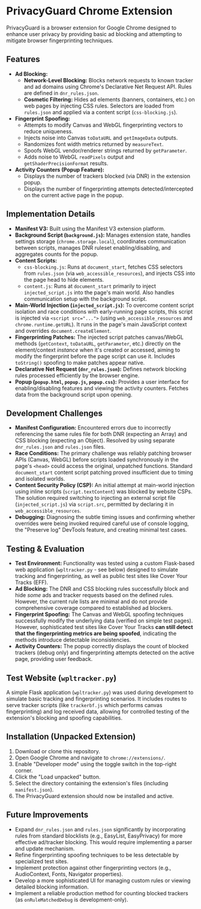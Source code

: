 # PrivacyGuard Chrome Extension

PrivacyGuard is a browser extension for Google Chrome designed to enhance user privacy by providing basic ad blocking and attempting to mitigate browser fingerprinting techniques.

## Features

* **Ad Blocking:**
    * **Network-Level Blocking:** Blocks network requests to known tracker and ad domains using Chrome's Declarative Net Request API. Rules are defined in `dnr_rules.json`.
    * **Cosmetic Filtering:** Hides ad elements (banners, containers, etc.) on web pages by injecting CSS rules. Selectors are loaded from `rules.json` and applied via a content script (`css-blocking.js`).
* **Fingerprint Spoofing:**
    * Attempts to modify Canvas and WebGL fingerprinting vectors to reduce uniqueness.
    * Injects noise into Canvas `toDataURL` and `getImageData` outputs.
    * Randomizes font width metrics returned by `measureText`.
    * Spoofs WebGL vendor/renderer strings returned by `getParameter`.
    * Adds noise to WebGL `readPixels` output and `getShaderPrecisionFormat` results.
* **Activity Counters (Popup Feature):**
    * Displays the number of trackers blocked (via DNR) in the extension popup.
    * Displays the number of fingerprinting attempts detected/intercepted on the current active page in the popup.

## Implementation Details

* **Manifest V3:** Built using the Manifest V3 extension platform.
* **Background Script (`background.js`):** Manages extension state, handles settings storage (`chrome.storage.local`), coordinates communication between scripts, manages DNR ruleset enabling/disabling, and aggregates counts for the popup.
* **Content Scripts:**
    * `css-blocking.js`: Runs at `document_start`, fetches CSS selectors from `rules.json` (via `web_accessible_resources`), and injects CSS into the page head to hide elements.
    * `content.js`: Runs at `document_start` primarily to inject `injected_script.js` into the page's main world. Also handles communication setup with the background script.
* **Main-World Injection (`injected_script.js`):** To overcome content script isolation and race conditions with early-running page scripts, this script is injected via `<script src="...">` (using `web_accessible_resources` and `chrome.runtime.getURL`). It runs in the page's main JavaScript context and overrides `document.createElement`.
* **Fingerprinting Patches:** The injected script patches canvas/WebGL methods (`getContext`, `toDataURL`, `getParameter`, etc.) directly on the element/context *instance* when it's created or accessed, aiming to modify the fingerprint before the page script can use it. Includes `toString()` spoofing to make patches appear native.
* **Declarative Net Request (`dnr_rules.json`):** Defines network blocking rules processed efficiently by the browser engine.
* **Popup (`popup.html`, `popup.js`, `popup.css`):** Provides a user interface for enabling/disabling features and viewing the activity counters. Fetches data from the background script upon opening.

## Development Challenges

* **Manifest Configuration:** Encountered errors due to incorrectly referencing the same rules file for both DNR (expecting an Array) and CSS blocking (expecting an Object). Resolved by using separate `dnr_rules.json` and `rules.json` files.
* **Race Conditions:** The primary challenge was reliably patching browser APIs (Canvas, WebGL) before scripts loaded synchronously in the page's `<head>` could access the original, unpatched functions. Standard `document_start` content script patching proved insufficient due to timing and isolated worlds.
* **Content Security Policy (CSP):** An initial attempt at main-world injection using inline scripts (`script.textContent`) was blocked by website CSPs. The solution required switching to injecting an external script file (`injected_script.js`) via `script.src`, permitted by declaring it in `web_accessible_resources`.
* **Debugging:** Diagnosing the subtle timing issues and confirming whether overrides were being invoked required careful use of console logging, the "Preserve log" DevTools feature, and creating minimal test cases.

## Testing & Evaluation

* **Test Environment:** Functionality was tested using a custom Flask-based web application (`wpltracker.py` - see below) designed to simulate tracking and fingerprinting, as well as public test sites like Cover Your Tracks (EFF).
* **Ad Blocking:** The DNR and CSS blocking rules successfully block and hide *some* ads and tracker requests based on the defined rules. However, the current rule lists are minimal and do not provide comprehensive coverage compared to established ad blockers.
* **Fingerprint Spoofing:** The Canvas and WebGL spoofing techniques successfully modify the underlying data (verified on simple test pages). However, sophisticated test sites like Cover Your Tracks **can still detect that the fingerprinting metrics are being spoofed**, indicating the methods introduce detectable inconsistencies.
* **Activity Counters:** The popup correctly displays the count of blocked trackers (debug only) and fingerprinting attempts detected on the active page, providing user feedback.

## Test Website (`wpltracker.py`)

A simple Flask application (`wpltracker.py`) was used during development to simulate basic tracking and fingerprinting scenarios. It includes routes to serve tracker scripts (like `trackerbf.js` which performs canvas fingerprinting) and log received data, allowing for controlled testing of the extension's blocking and spoofing capabilities.


## Installation (Unpacked Extension)

1.  Download or clone this repository.
2.  Open Google Chrome and navigate to `chrome://extensions/`.
3.  Enable "Developer mode" using the toggle switch in the top-right corner.
4.  Click the "Load unpacked" button.
5.  Select the directory containing the extension's files (including `manifest.json`).
6.  The PrivacyGuard extension should now be installed and active.

## Future Improvements

* Expand `dnr_rules.json` and `rules.json` significantly by incorporating rules from standard blocklists (e.g., EasyList, EasyPrivacy) for more effective ad/tracker blocking. This would require implementing a parser and update mechanism.
* Refine fingerprinting spoofing techniques to be less detectable by specialized test sites.
* Implement protection against other fingerprinting vectors (e.g., AudioContext, Fonts, Navigator properties).
* Develop a more sophisticated UI for managing custom rules or viewing detailed blocking information.
* Implement a reliable production method for counting blocked trackers (as `onRuleMatchedDebug` is development-only).
